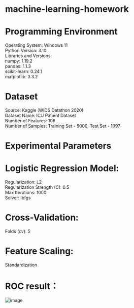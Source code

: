 # machine-learning-homework
# Programming Environment
Operating System: Windows 11  
Python Version: 3.10  
Libraries and Versions:  
numpy: 1.19.2  
pandas: 1.1.3  
scikit-learn: 0.24.1  
matplotlib: 3.3.2  
# Dataset
Source: Kaggle (WIDS Datathon 2020)  
Dataset Name: ICU Patient Dataset  
Number of Features: 108  
Number of Samples: Training Set - 5000, Test Set - 1097  
# Experimental Parameters
# Logistic Regression Model:
Regularization: L2  
Regularization Strength (C): 0.5  
Max Iterations: 1000  
Solver: lbfgs  
# Cross-Validation:
Folds (cv): 5  
# Feature Scaling:
Standardization  
# ROC result：  
![image](https://github.com/user-attachments/assets/660331b6-9b45-4c1e-91ef-0ae1f4e98b25)
